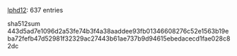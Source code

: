 [lphd12](https://www.github.com/lphd12): 637 entries

sha512sum
443d5ad7e1096d2a53fe74b3f4a38aaddee93fb01346608276c52e1563b19eba72fefb47d52981f32329ac27443b61ae737b9d94615ebedacecd1fae028c82dc
